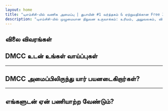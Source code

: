 ```yaml
---
layout: home
title: "டிஎம்சிசி-யில் வணிக அமைப்பு | துபாயின் #1 வர்த்தகம் & ஏற்றுமதிக்கான Free Zone"
description: "டிஎம்சிசி-யில் முழுமையான நிறுவன உருவாக்கம்: உரிமம், அலுவலகம், விசாக்கள், வங்கி கணக்கு. உத்தரவாதமான முடிவுகளுடன் தொழில்முறை ஆதரவு."
---
```


<!-- text="வளர்ச்சியில் கவனம் செலுத்துங்கள் — மொழிகளை iMind கையாளட்டும்." -->
<!-- text="வகுப்பறைகள் ஆண்டுகள் எடுக்கும்; iMind அனைத்து மொழிகளிலும் உடனடி புரிதலை இன்றே வழங்குகிறது." -->
<!-- text="மொழிபெயர்ப்பு தலைவலிகளில் அல்ல, வளர்ச்சியில் முதலீடு செய்யுங்கள். நீங்கள் புதுமை படைக்கும்போது iMind மொழிபெயர்க்கிறது." -->
<!-- <AuthButton text="Try Live Demo →" buttonClass="brand"/> -->

<HeroSection
title="**DMCC** Free Zone-இல் வணிக பதிவு"
text="வர்த்தகம், தளவாடங்கள், பொருட்கள் மற்றும் சர்வதேச வணிக செயல்பாடுகளுக்கான முழுமையான தீர்வுகள்">

</HeroSection>

## விலை விவரங்கள்

<PricingPlans :plans="[
  {
    title: 'DMCC-யில் நேரடியாக சேவையை ஆர்டர் செய்யவும்',
    details: '**29,205** AED  **17** நாட்கள்',
    items: [
      'இடைத்தரகர்கள் இல்லாமல் நேரடி அணுகல்',
      'கூடுதல் கட்டணங்கள் இல்லை',
      'கமிஷன் இல்லை'
    ],
    linkText: 'Order directly',
    linkHref: '/guide/use-cases#negotiations',
    bullet: '💬'
  },
  {
    title: 'நிபுணர் வழிகாட்டுதலுக்கு எங்களின் **நிலையான** திட்டத்தைத் தேர்வு செய்யவும்',
    details: '**36,555** AED  **17** நாட்கள்',
    items: [
      'நேரம் சேமிப்பு',
      'முன்கணிக்கக்கூடிய முடிவுகள்',
      'தனிப்பட்ட நிபுணர் உதவி',
      'சேவை இடங்களுக்கு பிசினஸ் கிளாஸ் போக்குவரத்து',
      'குறைந்தபட்ச ஈடுபாடு தேவை'
    ],
    linkText: 'Order from expert',
    linkHref: '/guide/use-cases#operations',
    bullet: '⚡︎'
  },
  {
    title: '**உயர்தர** நிபுணர் வழிகாட்டுதலுக்கு எங்களின் **பிரீமியம்** திட்டத்தைத் தேர்வு செய்யவும்',
    details: '**42,055** AED  **15** நாட்கள்',
    items: [
      'ஒரு நபருக்கான VIP விமான நிலைய வரவேற்பு',
      'பிரீமியம் கிளாஸ் விமான நிலையம்-ஹோட்டல்-விமான நிலைய போக்குவரத்து',
      'விரைவுபடுத்தப்பட்ட VIP நடைமுறைகள்',
      'உத்தரவாதமான முடிவுகள்',
      'தனிப்பட்ட நிபுணர் 24/7 கிடைக்கும்',
      'சேவை இடங்களுக்கு பிரீமியம் கிளாஸ் போக்குவரத்து',
      'குறைந்தபட்ச ஈடுபாடு தேவை'
    ],
    linkText: 'Order from expert',
    linkHref: '/guide/use-cases#operations',
    bullet: '💰'
  }
]" />

## DMCC உடன் உங்கள் வாய்ப்புகள்

<FeatureBlock :card="{
  title: 'முழு சேவை DMCC நிறுவன உருவாக்கம்',
  details: 'உரிமம் முதல் விசா மற்றும் வங்கி கணக்குகள் வரை — முழு செயல்முறையையும் நாங்கள் உங்களுக்காக கையாளுகிறோம்.',
  items: [
    '⚡︎ 5-7 வேலை நாட்களில் வர்த்தகம், சேவை அல்லது ஆலோசனை உரிமம் வழங்கப்படும்.',
    '✧ JLT (ஜுமைரா லேக் டவர்ஸ்) இல் அலுவலக இடம் அல்லது பிளெக்ஸி-டெஸ்க்.',
    '✧ உரிமையாளர்கள் மற்றும் ஊழியர்களுக்கான UAE குடியிருப்பு விசாக்கள் (2 ஆண்டு செல்லுபடியாகும்).',
    '✧ UAE-இல் கார்ப்பரேட் வங்கி கணக்குகளைத் திறப்பதற்கான உதவி.',
  ],
  link: '/guide/dmcc-setup-process',
  src: {
    light: '/content/iStock-1366951573.jpg',
    dark: '/content/iStock-1366951573.jpg',
  },
  inversion: false
}" />

<FeatureBlock :card="{
  title: 'உலகளாவிய வர்த்தகத்திற்கு DMCC ஏன் #1',
  details: 'EU, US மற்றும் ஆசியாவில் உள்ள கூட்டாளிகளால் நம்பப்படும் உறுதியான சர்வதேச நற்பெயர் கொண்ட ஒரு free zone.',
  items: [
    '⚡︎ வலுவான வணிக படிமம்: வர்த்தக நிறுவனங்களுக்கான முதல் தேர்வு DMCC.',
    '✧ 100% வெளிநாட்டு உரிமை — உள்ளூர் கூட்டாளி தேவையில்லை.',
    '✧ எளிமையாக்கப்பட்ட ஏற்றுமதி நடைமுறைகள், சான்றிதழ்கள் மற்றும் தளவாட ஆதரவு.',
    '✧ தங்க வர்த்தகம் முதல் IT சேவைகள் வரை பரந்த உரிமங்கள்.',
  ],
  link: '/guide/why-dmcc',
  src: {
    light: '/content/iStock-1366951573.jpg',
    dark: '/content/iStock-1366951573.jpg',
  },
  inversion: true
}" />

<FeatureBlock :card="{
  title: 'உத்தரவாதமான இணக்கம் & ஆபத்து குறைப்பு',
  details: 'UAE விதிமுறைகள் மற்றும் சர்வதேச தரநிலைகளுடன் முழு இணக்கம்.',
  items: [
    '⚡︎ KYC மற்றும் கார்ப்பரேட் ஆவணங்களின் தயாரிப்பு.',
    '✧ UAE AML/CFT இணக்கத்துடன் ஆதரவு [official source](https://u.ae/en/information-and-services/business/anti-money-laundering).',
    '✧ VAT, ESR, மற்றும் UBO பதிவுக்கான உதவி.',
    '✧ பதிவுக்குப் பிந்தைய உங்கள் வணிகத்திற்கான தொடர்ச்சியான சட்ட ஆதரவு.',
  ],
  link: '/guide/compliance-support',
  src: {
    light: '/content/iStock-1366951573.jpg',
    dark: '/content/iStock-1366951573.jpg',
  },
  inversion: false
}" />

---

## DMCC அமைப்பிலிருந்து யார் பயனடைகிறார்கள்?

<FeatureCards :features="[
  {
    title: 'இறக்குமதி-ஏற்றுமதி நிறுவனங்கள்',
    details: 'சீனா, இந்தியா, ஐரோப்பா மற்றும் மத்திய கிழக்கிலிருந்து வணிகம் செய்யும் நிறுவனங்களுக்கு.',
    items: [
      'எளிமையாக்கப்பட்ட ஒப்பந்தங்கள் மற்றும் சான்றிதழ் செயல்முறைகள்.',
      'UAE மூலம் வரி-திறன்மிக்க வர்த்தகம்.',
      'சர்வதேச வாடிக்கையாளர்களுடன் வலுவான நற்பெயர்.',
    ],
    linkText: 'Learn more',
    link: '/guide/dmcc-use-cases#import-export'
  },
  {
    title: 'நகைகள் & பொருட்கள் வணிகங்கள்',
    details: 'தங்கம், வைரங்கள், உலோகங்கள், காபி, தேநீர் மற்றும் தானியங்கள் வர்த்தகத்திற்கு.',
    items: [
      'விலையுயர்ந்த உலோகங்கள் மற்றும் பொருட்களுக்கான சிறப்பு DMCC உரிமங்கள்.',
      'ஏற்றுமதி ஆவணங்கள் மற்றும் சான்றிதழ்களுக்கான ஆதரவு.',
      'JAFZA மற்றும் DP World வழியாக திறமையான தளவாட சேவைகள்.',
    ],
    linkText: 'Explore solutions',
    link: '/guide/dmcc-use-cases#commodities'
  },
  {
    title: 'தொழில்நுட்ப நிறுவனங்கள்',
    details: 'உலகளாவிய வாடிக்கையாளர்களுக்கான SaaS, டிஜிட்டல் மார்க்கெட்டிங், மென்பொருள் மேம்பாடு.',
    items: [
      'உங்கள் தலைமையகத்திற்கான மதிப்புமிக்க Free Zone முகவரி.',
      'UAE நன்மைகளுடன் உகந்த வரி கட்டமைப்பு.',
      'DMCC உரிமத்துடன் GCC மற்றும் MENA சந்தைகளுக்கான அணுகல்.',
    ],
    linkText: 'View case studies',
    link: '/guide/dmcc-use-cases#it-business'
  }
]" />

---

## எங்களுடன் ஏன் பணியாற்ற வேண்டும்?

<FeatureBlock :card="{
  title: 'உரிமம் முதல் முதல் ஒப்பந்தம் வரை நிபுணத்துவ ஆதரவு',
  details: '7 ஆண்டுகளுக்கும் மேலான அனுபவத்துடன், வர்த்தகம் மற்றும் ஏற்றுமதி நிறுவனங்களுக்கான DMCC நிறுவன உருவாக்கத்தில் நாங்கள் நிபுணத்துவம் பெற்றுள்ளோம். எங்கள் சட்ட குழு தொடக்கம் முதல் முடிவு வரை சுமூகமான மற்றும் இணக்கமான அமைப்பை உறுதி செய்கிறது.',
  items: [
    '✧ நிலையான தொகுப்புகளுடன் வெளிப்படையான விலை நிர்ணயம்.',
    '✧ உங்கள் வழக்கிற்கான அர்ப்பணிப்பு கணக்கு மேலாளர் மற்றும் சட்ட ஆலோசகர்.',
    '✧ DMCC மற்றும் UAE வங்கிகளுடன் நிரூபிக்கப்பட்ட சாதனை பதிவு.',
  ],
  link: '/guide/our-services',
  src: {
    light: '/content/iStock-1366951573.jpg',
    dark: '/content/iStock-1366951573.jpg',
  },
  inversion: true
}" />

<AuthButton text="இலவச விலை விவரம் பெறுக →" buttonClass="brand"/>
